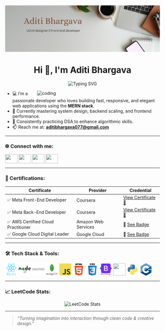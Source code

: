 ![logo](https://github.com/aditi10113/aditi10113/blob/main/GITHUB%20BANNER.png)

<h1 align="center">Hi 👋, I'm Aditi Bhargava</h1>

<p align="center">
  <img src="https://readme-typing-svg.demolab.com?font=Fira+Code&pause=1000&color=0CB2C9&width=435&lines=Full+Stack+Web+Developer;MERN+Stack+Enthusiast;Passionate+Problem+Solver;Always+Learning+and+Building..." alt="Typing SVG" />
</p>

<img align="right" alt="coding" width="400" src="https://user-images.githubusercontent.com/102985224/211582827-8fd748d6-9181-4c5f-a620-76168b861a4d.gif">

- 💻 I’m a passionate developer who loves building fast, responsive, and elegant web applications using the **MERN stack**.
- 🌱 Currently mastering system design, backend scaling, and frontend performance.
- 🧠 Consistently practicing DSA to enhance algorithmic skills.
- 📫 Reach me at: **aditibhargava077@gmail.com**

---

### 🌐 Connect with me:
<p align="left">
<a href="https://linkedin.com/in/aditi-bhargava-881187309" target="_blank"><img align="center" src="https://raw.githubusercontent.com/rahuldkjain/github-profile-readme-generator/master/src/images/icons/Social/linked-in-alt.svg" height="30" width="40" /></a>
<a href="https://instagram.com/aditibhargava7337" target="_blank"><img align="center" src="https://raw.githubusercontent.com/rahuldkjain/github-profile-readme-generator/master/src/images/icons/Social/instagram.svg" height="30" width="40" /></a>
<a href="https://leetcode.com/u/user3565gs/" target="_blank"><img align="center" src="https://cdn.iconscout.com/icon/free/png-256/leetcode-3628885-3030025.png" height="30" width="40" /></a>
<a href="https://discord.gg/aditi095888" target="_blank"><img align="center" src="https://raw.githubusercontent.com/rahuldkjain/github-profile-readme-generator/master/src/images/icons/Social/discord.svg" height="30" width="40" /></a>
</p>

---

### 🏅 Certifications:
| Certificate | Provider | Credential |
|-------------|----------|------------|
| ✅ Meta Front-End Developer | Coursera | [View Certificate 🔗](https://coursera.org/share/41b0a8cf974f4cb91d7e50306bbaf0ac) |
| ✅ Meta Back-End Developer | Coursera | [View Certificate 🔗](https://coursera.org/share/034882d6c0cd9d4520364ad5a0e687a6) |
| ✅ AWS Certified Cloud Practitioner | Amazon Web Services | 🪪 [See Badge](https://www.credly.com/badges/30fbe2b2-b98a-4ab8-a184-961f6877e3e3/public_url) |
| ✅ Google Cloud Digital Leader | Google Cloud | 🪪 [See Badge](https://www.credential.net/17c04e2f-b8b6-4178-9c10-c74d24a8c4a1) |

---

### 🛠️ Tech Stack & Tools:
<p align="left">
  <a href="https://reactjs.org/" target="_blank"><img src="https://raw.githubusercontent.com/devicons/devicon/master/icons/react/react-original-wordmark.svg" width="40" height="40"/></a>
  <a href="https://nodejs.org" target="_blank"><img src="https://raw.githubusercontent.com/devicons/devicon/master/icons/nodejs/nodejs-original-wordmark.svg" width="40" height="40"/></a>
  <a href="https://expressjs.com" target="_blank"><img src="https://raw.githubusercontent.com/devicons/devicon/master/icons/express/express-original-wordmark.svg" width="40" height="40"/></a>
  <a href="https://www.mongodb.com/" target="_blank"><img src="https://raw.githubusercontent.com/devicons/devicon/master/icons/mongodb/mongodb-original-wordmark.svg" width="40" height="40"/></a>
  <a href="https://developer.mozilla.org/en-US/docs/Web/JavaScript" target="_blank"><img src="https://raw.githubusercontent.com/devicons/devicon/master/icons/javascript/javascript-original.svg" width="40" height="40"/></a>
  <a href="https://www.w3.org/html/" target="_blank"><img src="https://raw.githubusercontent.com/devicons/devicon/master/icons/html5/html5-original-wordmark.svg" width="40" height="40"/></a>
  <a href="https://www.w3schools.com/css/" target="_blank"><img src="https://raw.githubusercontent.com/devicons/devicon/master/icons/css3/css3-original-wordmark.svg" width="40" height="40"/></a>
  <a href="https://getbootstrap.com" target="_blank"><img src="https://raw.githubusercontent.com/devicons/devicon/master/icons/bootstrap/bootstrap-plain-wordmark.svg" width="40" height="40"/></a>
  <a href="https://www.figma.com/" target="_blank"><img src="https://cdn.worldvectorlogo.com/logos/figma-1.svg" width="40" height="40"/></a>
  <a href="https://www.python.org" target="_blank"><img src="https://raw.githubusercontent.com/devicons/devicon/master/icons/python/python-original.svg" width="40" height="40"/></a>
  <a href="https://www.w3schools.com/cpp/" target="_blank"><img src="https://raw.githubusercontent.com/devicons/devicon/master/icons/cplusplus/cplusplus-original.svg" width="40" height="40"/></a>
</p>

---

### 📈 LeetCode Stats:
<p align="center">
  <img src="https://leetcard.jacoblin.cool/user3565gs?theme=dark&font=Montserrat&ext=heatmap" alt="LeetCode Stats">
</p>

---

> *“Turning imagination into interaction through clean code & creative design.”*
